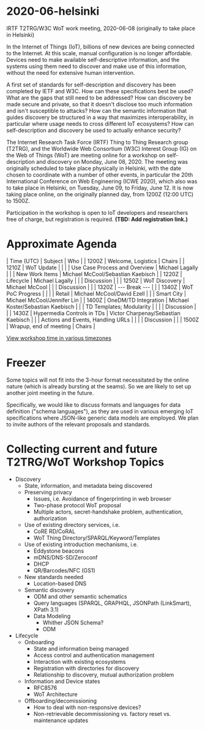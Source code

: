 # 2020-06-helsinki

IRTF T2TRG/W3C WoT work meeting, 2020-06-08
(originally to take place in Helsinki)

In the Internet of Things (IoT), billions of new devices are being connected to the Internet.  At this scale, manual configuration is no longer affordable.  Devices need to make available self-descriptive information, and the systems using them need to discover and make use of this information, without the need for extensive human intervention.

A first set of standards for self-description and discovery has been completed by IETF and W3C.  How can these specifications best be used?  What are the gaps that still need to be addressed?  How can discovery be made secure and private, so that it doesn't disclose too much information and isn't susceptible to attacks?  How can the semantic information that guides discovery be structured in a way that maximizes interoperability, in particular where usage needs to cross different IoT ecosystems?  How can self-description and discovery be used to actually enhance security?

The Internet Research Task Force (IRTF) Thing to Thing Research group (T2TRG), and the Worldwide Web Consortium (W3C) Interest Group (IG) on the Web of Things (WoT) are meeting online for a workshop on self-description and discovery on Monday, June 08, 2020.  The meeting was originally scheduled to take place physically in Helsinki, with the date chosen to coordinate with a number of other events, in particular the 20th International Conference on Web Engineering (ICWE 2020), which also was to take place in Helsinki, on Tuesday, June 09, to Friday, June 12.  It is now taking place online, on the originally planned day, from 1200Z (12:00 UTC) to 1500Z.

Participation in the workshop is open to IoT developers and
researchers free of charge, but registration is required.
**(TBD: Add registration link.)**

# Approximate Agenda

| Time (UTC) | Subject                           | Who                                 |
| 1200Z      | Welcome, Logistics                | Chairs                              |
| 1210Z      | WoT Update                        |                                     |
|            | Use Case Process and Overview     | Michael Lagally                     |
|            | New Work Items                    | Michael McCool/Sebastian Kaebisch   |
| 1220Z      | Lifecycle                         | Michael Lagally                     |
|            | Discussion                        |                                     |
| 1250Z      | WoT Discovery                     | Michael McCool                      |
|            | Discussion                        |                                     |
| 1320Z      | --- Break ---                     |                                     |
| 1340Z      | WoT PoC Progress                  |                                     |
|            | Retail                            | Michael McCool/David Ezell          |
|            | Smart City                        | Michael McCool/Jennifer Lin         |
| 1400Z      | OneDM/TD Integration              | Michael Koster/Sebastian Kaebisch   |
|            | TD Templates; Modularity          |                                     |
|            | Discussion                        |                                     |
| 1430Z      | Hypermedia Controls in TDs        | Victor Charpenay/Sebastian Kaebisch |
|            | Actions and Events, Handling URLs |                                     |
|            | Discussion                        |                                     |
| 1500Z      | Wrapup, end of meeting            | Chairs                              |

[View workshop time in various timezones](https://www.timeanddate.com/worldclock/fixedtime.html?iso=20200608T12&msg=Helsinki%20workshop&ah=3&am=00&sort=2)

# Freezer

Some topics will not fit into the 3-hour format necessitated by the
online nature (which is already bursting at the seams).
So we are likely to set up another joint meeting in the future.

Specifically, we would like to discuss formats and languages for data
definition ("schema languages"), as they are used in various emerging
IoT specifications where JSON-like generic data models are employed.
We plan to invite authors of the relevant proposals and standards.

# Collecting current and future T2TRG/WoT Workshop Topics

* Discovery
    *  State, information, and metadata being discovered
    *  Preserving privacy
        *  Issues, i.e. Avoidance of fingerprinting in web browser
        *  Two-phase protocol WoT proposal
        *  Multiple actors, secret-handshake problem, authentication, authorization
    *  Use of existing directory services, i.e.
        *  CoRE RD/CoRAL
        *  WoT Thing Directory/SPARQL/Keyword/Templates
    *  Use of existing introduction mechanisms, i.e.
        *  Eddystone beacons
        *  mDNS/DNS-SD/Zeroconf
        *  DHCP
        *  QR/Barcodes/NFC (GS1)
    *  New standards needed
        *  Location-based DNS
    *  Semantic discovery
        *  ODM and other semantic schematics
        *  Query languages (SPARQL, GRAPHQL, JSONPath (LinkSmart), XPath 3.1)
        *  Data Modeling
            *  Whither JSON Schema?
            *  ODM
* Lifecycle
    *  Onboarding
        *  State and information being managed
        *  Access control and authentication management
        *  Interaction with existing ecosystems
        *  Registration with directories for discovery
        *  Relationship to discovery, mutual authorization problem
    *  Information and Device states
        *  RFC8576
        *  WoT Architecture
    *  Offboarding/decomissioning
        *  How to deal with non-responsive devices?
        *  Non-retrievable decommissioning vs. factory reset vs. maintenance updates
